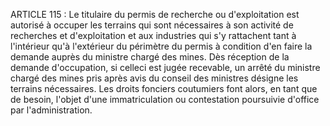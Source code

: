 ARTICLE 115 : Le titulaire du permis de recherche ou d'exploitation
est autorisé à occuper les terrains qui sont nécessaires à son activité
de recherches et d'exploitation et aux industries qui s'y rattachent
tant à l'intérieur qu'à l'extérieur du périmètre du permis à condition
d'en faire la demande auprès du ministre chargé des mines.
Dès réception de la demande d'occupation, si celleci est jugée
recevable, un arrêté du ministre chargé des mines pris après avis du
conseil des ministres désigne les terrains nécessaires. Les droits
fonciers coutumiers font alors, en tant que de besoin, l'objet d'une
immatriculation ou contestation poursuivie d'office par
l'administration.